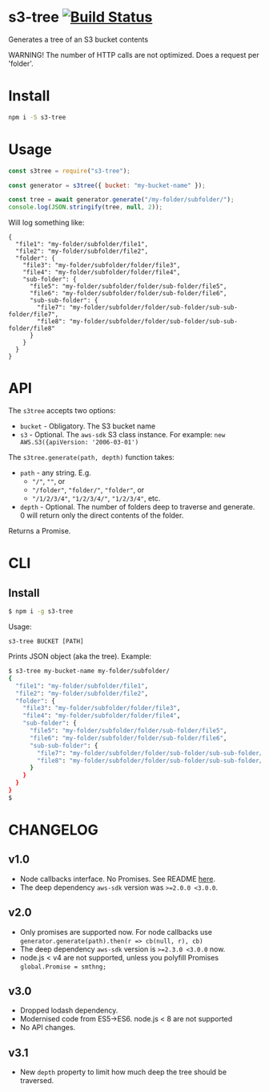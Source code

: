 # s3-tree [![Build Status](https://travis-ci.org/koresar/s3-tree.svg?branch=master)](https://travis-ci.org/koresar/s3-tree)

Generates a tree of an S3 bucket contents

WARNING! The number of HTTP calls are not optimized. Does a request per 'folder'.

# Install

```sh
npm i -S s3-tree
```

# Usage

```js
const s3tree = require("s3-tree");

const generator = s3tree({ bucket: "my-bucket-name" });

const tree = await generator.generate("/my-folder/subfolder/");
console.log(JSON.stringify(tree, null, 2));
```

Will log something like:

```
{
  "file1": "my-folder/subfolder/file1",
  "file2": "my-folder/subfolder/file2",
  "folder": {
    "file3": "my-folder/subfolder/folder/file3",
    "file4": "my-folder/subfolder/folder/file4",
    "sub-folder": {
      "file5": "my-folder/subfolder/folder/sub-folder/file5",
      "file6": "my-folder/subfolder/folder/sub-folder/file6",
      "sub-sub-folder": {
        "file7": "my-folder/subfolder/folder/sub-folder/sub-sub-folder/file7",
        "file8": "my-folder/subfolder/folder/sub-folder/sub-sub-folder/file8"
      }
    }
  }
}
```

# API

The `s3tree` accepts two options:

- `bucket` - Obligatory. The S3 bucket name
- `s3` - Optional. The `aws-sdk` S3 class instance. For example: `new AWS.S3({apiVersion: '2006-03-01')`

The `s3tree.generate(path, depth)` function takes:

- `path` - any string. E.g.
  - `"/"`, `""`, or
  - `"/folder"`, `"folder/"`, `"folder"`, or
  - `"/1/2/3/4"`, `"1/2/3/4/"`, `"1/2/3/4"`, etc.
- `depth` - Optional. The number of folders deep to traverse and generate. 0 will return only the direct contents of the folder.

Returns a Promise.

# CLI

## Install

```sh
$ npm i -g s3-tree
```

Usage:

```
s3-tree BUCKET [PATH]
```

Prints JSON object (aka the tree). Example:

```sh
$ s3-tree my-bucket-name my-folder/subfolder/
{
  "file1": "my-folder/subfolder/file1",
  "file2": "my-folder/subfolder/file2",
  "folder": {
    "file3": "my-folder/subfolder/folder/file3",
    "file4": "my-folder/subfolder/folder/file4",
    "sub-folder": {
      "file5": "my-folder/subfolder/folder/sub-folder/file5",
      "file6": "my-folder/subfolder/folder/sub-folder/file6",
      "sub-sub-folder": {
        "file7": "my-folder/subfolder/folder/sub-folder/sub-sub-folder/file7",
        "file8": "my-folder/subfolder/folder/sub-folder/sub-sub-folder/file8"
      }
    }
  }
}
$
```

# CHANGELOG

## v1.0

- Node callbacks interface. No Promises. See README [here](https://github.com/koresar/s3-tree/tree/v1.0.1).
- The deep dependency `aws-sdk` version was `>=2.0.0 <3.0.0`.

## v2.0

- Only promises are supported now. For node callbacks use `generator.generate(path).then(r => cb(null, r), cb)`
- The deep dependency `aws-sdk` version is `>=2.3.0 <3.0.0` now.
- node.js < v4 are not supported, unless you polyfill Promises `global.Promise = smthng;`

## v3.0

- Dropped lodash dependency.
- Modernised code from ES5->ES6. node.js < 8 are not supported
- No API changes.

## v3.1

- New `depth` property to limit how much deep the tree should be traversed.
